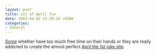 ```yaml
---
layout: post
title: 1st of April fun
date: 2003-04-02 21:39:28 +0200
categories:
- General
---
```

<a href="http://www.goateestyle.com/log/index.phtml">Some</a> whether have too much free time on their hands or they are really addicted to create the almost perfect <a href="http://www.americangoat.com@64.91.233.73/index-ag.html">April the 1st joke site</a>.
